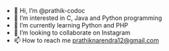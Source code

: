 - 👋 Hi, I’m @prathik-codoc
- 👀 I’m interested in C, Java and Python programming
- 🌱 I’m currently learning Python and PHP
- 💞️ I’m looking to collaborate on Instagram
- 📫 How to reach me prathiknarendra12@gmail.com

<!---
prathik-codoc/prathik-codoc is a ✨ special ✨ repository because its `README.md` (this file) appears on your GitHub profile.
You can click the Preview link to take a look at your changes.
--->
